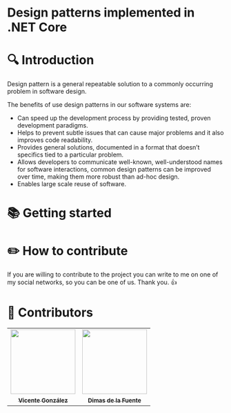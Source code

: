 # Design patterns implemented in .NET Core

# 🔍 Introduction

Design pattern is a general repeatable solution to a commonly occurring problem in software design.

The benefits of use design patterns in our software systems are:

* Can speed up the development process by providing tested, proven development paradigms.
* Helps to prevent subtle issues that can cause major problems and it also improves code readability.
* Provides general solutions, documented in a format that doesn’t specifics tied to a particular problem.
* Allows developers to communicate well-known, well-understood names for software interactions, common design patterns can be improved over time, making them more robust than ad-hoc design.
* Enables large scale reuse of software.

# 📚 Getting started

# ✏️ How to contribute

If you are willing to contribute to the project you can write to me on one of my social networks, so you can be one of us.
Thank you. 👍

# 🎩 Contributors

<table>
  <tr>
    <td align="center"><a href="https://vicentegnz.github.io/"><img src="https://avatars0.githubusercontent.com/u/26766270?s=460&u=28b8c7c07afadb5b6fddd9ae5c7e2740fafbb841&v=4" width="150px;" alt=""/><br /><sub><b>Vicente González</b</sub></a><br />
     </td>
          <td align="center"><a href="https://github.com/dimas-delafuente"><img src="https://avatars0.githubusercontent.com/u/22623667?s=460&u=e138deb23c85c9dc779b0bbaeb351095c3d46f62&v=4" width="150px;" alt=""/><br /><sub><b>Dimas de la Fuente</b</sub></a><br />
        </td>
   </tr>
</table>
